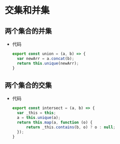 # 交集和并集

## 两个集合的并集

*   代码

    ```javascript
    export const union = (a, b) => {
      var newArr = a.concat(b);
      return this.unique(newArr);
    }
    ```

## 两个集合的交集

*   代码

    ```javascript
    export const intersect = (a, b) => {
      var _this = this;
      a = this.unique(a);
      return this.map(a, function (o) {
          return _this.contains(b, o) ? o : null;
      });
    }
    ```
